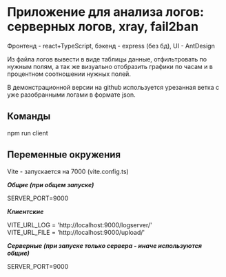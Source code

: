 # Приложение для анализа логов: серверных логов, xray, fail2ban

Фронтенд - react+TypeScript, бэкенд - express (без бд), UI - AntDesign

Из файла логов вывести в виде таблицы данные, отфильтровать по нужным полям, а так же визуально отобразить графики по часам и в процентном соотношении нужных полей.

В демонстрационной версии на github используется урезанная ветка с уже разобранными логами в формате json.

## Команды

npm run client

## Переменные окружения

Vite - запускается на 7000 (vite.config.ts)

**_Общие (при общем запуске)_**

SERVER_PORT=9000

**_Клиентские_**

VITE_URL_LOG = 'http://localhost:9000/logserver/'  
VITE_URL_FILE = 'http://localhost:9000/upload/'

**_Серверные (при запуске только сервера - иначе используются общие)_**

SERVER_PORT=9000

